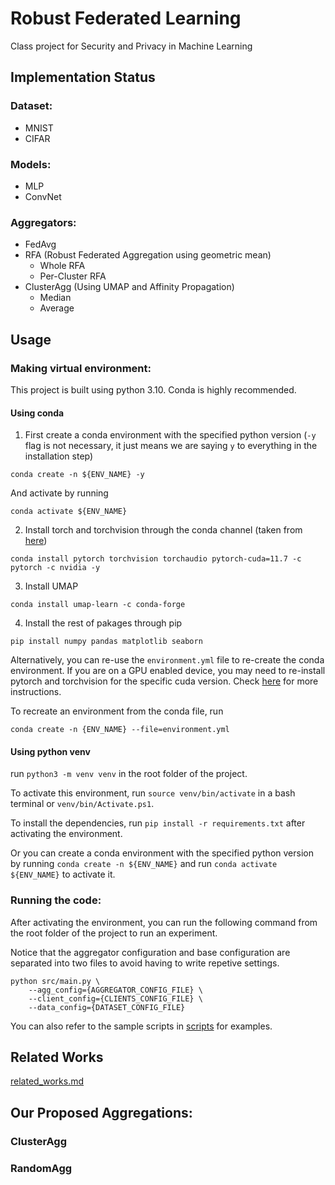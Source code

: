 # Robust Federated Learning

Class project for Security and Privacy in Machine Learning

## Implementation Status

### Dataset:
- MNIST
- CIFAR

### Models:
- MLP
- ConvNet

### Aggregators:
- FedAvg
- RFA (Robust Federated Aggregation using geometric mean)
    - Whole RFA
    - Per-Cluster RFA
- ClusterAgg (Using UMAP and Affinity Propagation)
    - Median
    - Average
<!-- - Krum -->


## Usage

### Making virtual environment:

This project is built using python 3.10. Conda is highly recommended.

#### Using conda

1. First create a conda environment with the specified python version (`-y` flag is not necessary, it just means we are saying `y` to everything in the installation step)

```
conda create -n ${ENV_NAME} -y
```

And activate by running

```
conda activate ${ENV_NAME}
```

2. Install torch and torchvision through the conda channel (taken from [here](https://pytorch.org/get-started/locally/))

```
conda install pytorch torchvision torchaudio pytorch-cuda=11.7 -c pytorch -c nvidia -y
```

3. Install UMAP
```
conda install umap-learn -c conda-forge
```

4. Install the rest of pakages through pip

```
pip install numpy pandas matplotlib seaborn
```


Alternatively, you can re-use the `environment.yml` file to re-create the conda environment. If you are on a GPU enabled device, you may need to re-install pytorch and torchvision for the specific cuda version. Check [here](https://pytorch.org/get-started/locally/) for more instructions.

To recreate an environment from the conda file, run 

```
conda create -n {ENV_NAME} --file=environment.yml
```


#### Using python venv
run `python3 -m venv venv` in the root folder of the project.

To activate this environment, run `source venv/bin/activate` in a bash terminal or `venv/bin/Activate.ps1`.

To install the dependencies, run `pip install -r requirements.txt` after activating the environment.

Or you can create a conda environment with the specified python version by running `conda create -n ${ENV_NAME}` and run `conda activate ${ENV_NAME}` to activate it.


### Running the code:

After activating the environment, you can run the following command from the root folder of the project to run an experiment.

Notice that the aggregator configuration and base configuration are separated into two files to avoid having to write repetive settings.

```
python src/main.py \
    --agg_config={AGGREGATOR_CONFIG_FILE} \
    --client_config={CLIENTS_CONFIG_FILE} \
    --data_config={DATASET_CONFIG_FILE}
```

You can also refer to the sample scripts in [scripts](scripts) for examples.


## Related Works

[related_works.md](related_works.md)


## Our Proposed Aggregations:


### ClusterAgg





### RandomAgg

